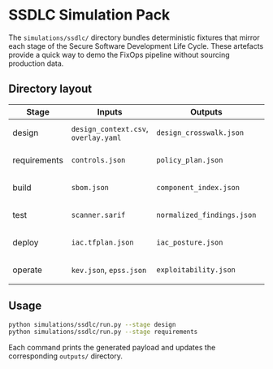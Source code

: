 # SSDLC Simulation Pack

The `simulations/ssdlc/` directory bundles deterministic fixtures that mirror each stage of the Secure Software Development Life Cycle. These artefacts provide a quick way to demo the FixOps pipeline without sourcing production data.

## Directory layout

| Stage | Inputs | Outputs | Runner |
| ----- | ------ | ------- | ------ |
| design | `design_context.csv`, `overlay.yaml` | `design_crosswalk.json` | `python simulations/ssdlc/run.py --stage design` |
| requirements | `controls.json` | `policy_plan.json` | `python simulations/ssdlc/run.py --stage requirements` |
| build | `sbom.json` | `component_index.json` | `python simulations/ssdlc/run.py --stage build` |
| test | `scanner.sarif` | `normalized_findings.json` | `python simulations/ssdlc/run.py --stage test` |
| deploy | `iac.tfplan.json` | `iac_posture.json` | `python simulations/ssdlc/run.py --stage deploy` |
| operate | `kev.json`, `epss.json` | `exploitability.json` | `python simulations/ssdlc/run.py --stage operate` |

## Usage

```bash
python simulations/ssdlc/run.py --stage design
python simulations/ssdlc/run.py --stage requirements
```

Each command prints the generated payload and updates the corresponding `outputs/` directory.
